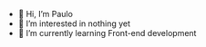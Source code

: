 - 👋 Hi, I’m Paulo
- 👀 I’m interested in nothing yet
- 🌱 I’m currently learning Front-end development
